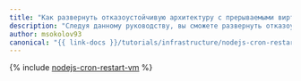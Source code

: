 ```yaml
---
title: "Как развернуть отказоустойчивую архитектуру с прерываемыми виртуальными машинами"
description: "Следуя данному руководству, вы сможете развернуть отказоустойчивую архитектуру с использованием прерываемых ВМ."
author: msokolov93
canonical: "{{ link-docs }}/tutorials/infrastructure/nodejs-cron-restart-vm"
---
```


{% include [nodejs-cron-restart-vm](../../_tutorials/infrastructure/nodejs-cron-restart-vm.md) %}